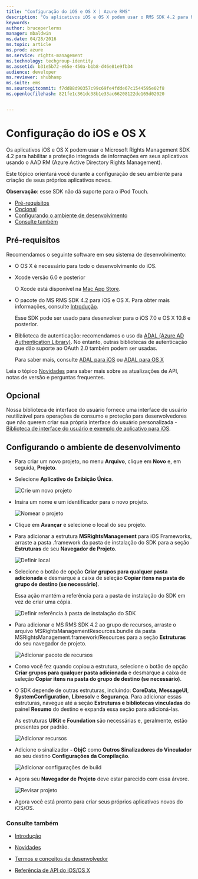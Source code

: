 ```yaml
---
title: "Configuração do iOS e OS X | Azure RMS"
description: "Os aplicativos iOS e OS X podem usar o RMS SDK 4.2 para habilitar a proteção integrada de informações em seus aplicativos usando o AAD RM."
keywords: 
author: bruceperlerms
manager: mbaldwin
ms.date: 04/28/2016
ms.topic: article
ms.prod: azure
ms.service: rights-management
ms.technology: techgroup-identity
ms.assetid: b31e5b72-e65e-450a-b1b8-d46e81e9fb34
audience: developer
ms.reviewer: shubhamp
ms.suite: ems
ms.sourcegitcommit: f7dd88d90357c99c69fe4fdde67c1544595e02f8
ms.openlocfilehash: 821fe1c361dc38b1e33ac66208122de165d02020


---
```


# Configuração do iOS e OS X

Os aplicativos iOS e OS X podem usar o Microsoft Rights Management SDK 4.2 para habilitar a proteção integrada de informações em seus aplicativos usando o AAD RM (Azure Active Directory Rights Management).

Este tópico orientará você durante a configuração de seu ambiente para criação de seus próprios aplicativos novos.

**Observação**: esse SDK não dá suporte para o iPod Touch.


-   [Pré-requisitos](#prerequisites)
-   [Opcional](#optional)
-   [Configurando o ambiente de desenvolvimento](#configuring_your_development_environment)
-   [Consulte também](#see_also)

## Pré-requisitos

Recomendamos o seguinte software em seu sistema de desenvolvimento:

-   O OS X é necessário para todo o desenvolvimento do iOS.
-   Xcode versão 6.0 e posterior

    O Xcode está disponível na [Mac App Store](https://developer.apple.com/technologies/mac/).

-   O pacote do MS RMS SDK 4.2 para iOS e OS X. Para obter mais informações, consulte [Introdução](get-started.md).

    Esse SDK pode ser usado para desenvolver para o iOS 7.0 e OS X 10.8 e posterior.

-   Biblioteca de autenticação: recomendamos o uso da [ADAL (Azure AD Authentication Library)](https://msdn.microsoft.com/library/jj573266.aspx). No entanto, outras bibliotecas de autenticação que dão suporte ao OAuth 2.0 também podem ser usadas.

    Para saber mais, consulte [ADAL para iOS](https://github.com/MSOpenTech/azure-activedirectory-library-for-ios) ou [ADAL para OS X](https://github.com/MSOpenTech/azure-activedirectory-library-for-ios/tree/OSXUniversal)

Leia o tópico [Novidades](release-notes.md) para saber mais sobre as atualizações de API, notas de versão e perguntas frequentes.

## Opcional

Nossa biblioteca de interface do usuário fornece uma interface de usuário reutilizável para operações de consumo e proteção para desenvolvedores que não querem criar sua própria interface do usuário personalizada - [Biblioteca de interface do usuário e exemplo de aplicativo para iOS](https://github.com/AzureAD/rms-sdk-ui-for-ios).

## Configurando o ambiente de desenvolvimento

-   Para criar um novo projeto, no menu **Arquivo**, clique em **Novo** e, em seguida, **Projeto**.
-   Selecione **Aplicativo de Exibição Única**.

    ![Crie um novo projeto](../media/iOS-Project.png)

-   Insira um nome e um identificador para o novo projeto.

    ![Nomear o projeto](../media/iOS-project-options.png)

-   Clique em **Avançar** e selecione o local do seu projeto.
-   Para adicionar a estrutura **MSRightsManagement** para iOS Frameworks, arraste a pasta .framework da pasta de instalação do SDK para a seção **Estruturas** de seu **Navegador de Projeto**.

    ![Definir local](../media/ios-add-dependencies-01a.png)

-   Selecione o botão de opção **Criar grupos para qualquer pasta adicionada** e desmarque a caixa de seleção **Copiar itens na pasta do grupo de destino (se necessário)**.

    Essa ação mantém a referência para a pasta de instalação do SDK em vez de criar uma cópia.

    ![Definir referência à pasta de instalação do SDK](../media/iOS-create-groups.png)

-   Para adicionar o MS RMS SDK 4.2 ao grupo de recursos, arraste o arquivo MSRightsManagementResources.bundle da pasta MSRightsManagement.framework/Resources para a seção **Estruturas** do seu navegador de projeto.

    ![Adicionar pacote de recursos](../media/iOS-add-resource-bundle-02a.png)

-   Como você fez quando copiou a estrutura, selecione o botão de opção **Criar grupos para qualquer pasta adicionada** e desmarque a caixa de seleção **Copiar itens na pasta do grupo de destino (se necessário)**.
-   O SDK depende de outras estruturas, incluindo: **CoreData**, **MessageUI**, **SystemConfiguration**, **Libresolv** e **Segurança**. Para adicionar essas estruturas, navegue até a seção **Estruturas e bibliotecas vinculadas** do painel **Resumo** do destino e expanda essa seção para adicioná-las.

    As estruturas **UIKit** e **Foundation** são necessárias e, geralmente, estão presentes por padrão.

    ![Adicionar recursos](../media/iOS-add-libraries.png)

-   Adicione o sinalizador **- ObjC** como **Outros Sinalizadores do Vinculador** ao seu destino **Configurações da Compilação**.

    ![Adicionar configurações de build](../media/iOS-linker-flags.png)

-   Agora seu **Navegador de Projeto** deve estar parecido com essa árvore.

    ![Revisar projeto](../media/iOS-verify-setup-01a.png)

-   Agora você está pronto para criar seus próprios aplicativos novos do iOS/OS.

### Consulte também

* [Introdução](get-started.md)

* [Novidades](release-notes.md)

* [Termos e conceitos de desenvolvedor](core-concepts.md)

* [Referência de API do iOS/OS X](/rights-management/sdk/4.2/api/ios/ios)

 

 






<!--HONumber=Jun16_HO4-->


